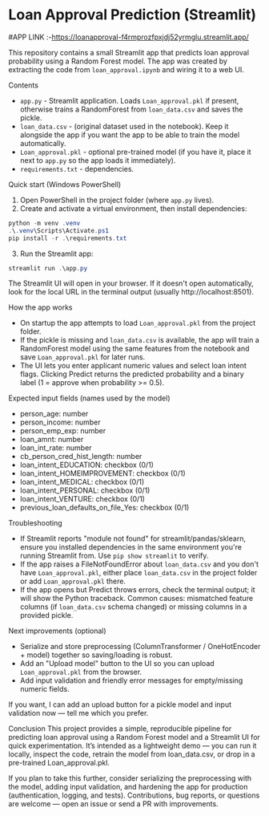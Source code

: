 # Loan Approval Prediction (Streamlit)

#APP LINK :-https://loanapproval-f4rmprozfpxjdj52yrmglu.streamlit.app/

This repository contains a small Streamlit app that predicts loan approval probability using a Random Forest model. The app was created by extracting the code from `loan_approval.ipynb` and wiring it to a web UI.

Contents
- `app.py` - Streamlit application. Loads `Loan_approval.pkl` if present, otherwise trains a RandomForest from `loan_data.csv` and saves the pickle.
- `loan_data.csv` - (original dataset used in the notebook). Keep it alongside the app if you want the app to be able to train the model automatically.
- `Loan_approval.pkl` - optional pre-trained model (if you have it, place it next to `app.py` so the app loads it immediately).
- `requirements.txt` - dependencies.

Quick start (Windows PowerShell)

1. Open PowerShell in the project folder (where `app.py` lives).
2. Create and activate a virtual environment, then install dependencies:

```powershell
python -m venv .venv
.\.venv\Scripts\Activate.ps1
pip install -r .\requirements.txt
```

3. Run the Streamlit app:

```powershell
streamlit run .\app.py
```

The Streamlit UI will open in your browser. If it doesn't open automatically, look for the local URL in the terminal output (usually http://localhost:8501).

How the app works
- On startup the app attempts to load `Loan_approval.pkl` from the project folder.
- If the pickle is missing and `loan_data.csv` is available, the app will train a RandomForest model using the same features from the notebook and save `Loan_approval.pkl` for later runs.
- The UI lets you enter applicant numeric values and select loan intent flags. Clicking Predict returns the predicted probability and a binary label (1 = approve when probability >= 0.5).

Expected input fields (names used by the model)
- person_age: number
- person_income: number
- person_emp_exp: number
- loan_amnt: number
- loan_int_rate: number
- cb_person_cred_hist_length: number
- loan_intent_EDUCATION: checkbox (0/1)
- loan_intent_HOMEIMPROVEMENT: checkbox (0/1)
- loan_intent_MEDICAL: checkbox (0/1)
- loan_intent_PERSONAL: checkbox (0/1)
- loan_intent_VENTURE: checkbox (0/1)
- previous_loan_defaults_on_file_Yes: checkbox (0/1)

Troubleshooting
- If Streamlit reports "module not found" for streamlit/pandas/sklearn, ensure you installed dependencies in the same environment you're running Streamlit from. Use `pip show streamlit` to verify.
- If the app raises a FileNotFoundError about `loan_data.csv` and you don't have `Loan_approval.pkl`, either place `loan_data.csv` in the project folder or add `Loan_approval.pkl` there.
- If the app opens but Predict throws errors, check the terminal output; it will show the Python traceback. Common causes: mismatched feature columns (if `loan_data.csv` schema changed) or missing columns in a provided pickle.

Next improvements (optional)
- Serialize and store preprocessing (ColumnTransformer / OneHotEncoder + model) together so saving/loading is robust.
- Add an "Upload model" button to the UI so you can upload `Loan_approval.pkl` from the browser.
- Add input validation and friendly error messages for empty/missing numeric fields.

If you want, I can add an upload button for a pickle model and input validation now — tell me which you prefer.

Conclusion
This project provides a simple, reproducible pipeline for predicting loan approval using a Random Forest model and a Streamlit UI for quick experimentation. It’s intended as a lightweight demo — you can run it locally, inspect the code, retrain the model from loan_data.csv, or drop in a pre-trained Loan_approval.pkl.

If you plan to take this further, consider serializing the preprocessing with the model, adding input validation, and hardening the app for production (authentication, logging, and tests). Contributions, bug reports, or questions are welcome — open an issue or send a PR with improvements.
